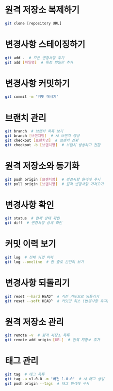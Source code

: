 # 원격 저장소 복제하기

```bash
git clone [repository URL]
```

# 변경사항 스테이징하기

```bash
git add .  # 모든 변경사항 추가
git add [파일명]  # 특정 파일만 추가
```

# 변경사항 커밋하기

```bash
git commit -m "커밋 메시지"
```

# 브랜치 관리

```bash
git branch  # 브랜치 목록 보기
git branch [브랜치명]  # 새 브랜치 생성
git checkout [브랜치명]  # 브랜치 전환
git checkout -b [브랜치명]  # 브랜치 생성하고 전환
```

# 원격 저장소와 동기화

```bash
git push origin [브랜치명]  # 변경사항 원격에 푸시
git pull origin [브랜치명]  # 원격 변경사항 가져오기
```

# 변경사항 확인

```bash
git status  # 현재 상태 확인
git diff  # 변경사항 상세 확인
```

# 커밋 이력 보기

```bash
git log  # 전체 커밋 이력
git log --oneline  # 한 줄로 간단히 보기
```

# 변경사항 되돌리기

```bash
git reset --hard HEAD^  # 직전 커밋으로 되돌리기
git reset --soft HEAD^  # 커밋만 취소 (변경사항 유지)
```

# 원격 저장소 관리

```bash
git remote -v  # 원격 저장소 목록
git remote add origin [URL]  # 원격 저장소 추가
```

# 태그 관리

```bash
git tag  # 태그 목록
git tag -a v1.0.0 -m "버전 1.0.0"  # 새 태그 생성
git push origin --tags  # 태그 원격에 푸시
```
